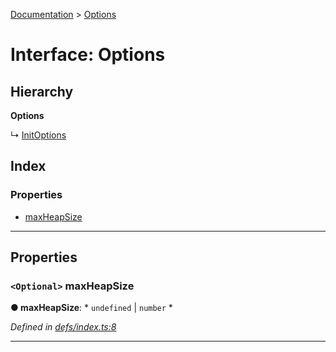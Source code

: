 [Documentation](../README.md) > [Options](../interfaces/options.md)

# Interface: Options

## Hierarchy

**Options**

↳  [InitOptions](initoptions.md)

## Index

### Properties

* [maxHeapSize](options.md#maxheapsize)

---

## Properties

<a id="maxheapsize"></a>

### `<Optional>` maxHeapSize

**● maxHeapSize**: * `undefined` &#124; `number`
*

*Defined in [defs/index.ts:8](https://github.com/dylanaubrey/cachemap/blob/0d04822/packages/map/src/defs/index.ts#L8)*

___

